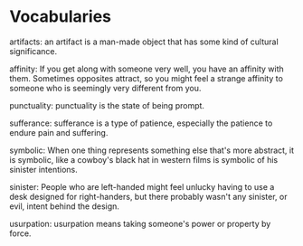 # Vocabularies

artifacts: an artifact is a man-made object that has some kind of cultural significance.

affinity: If you get along with someone very well, you have an affinity with them. Sometimes opposites attract, so you might feel a strange affinity to someone who is seemingly very different from you.

punctuality: punctuality is the state of being prompt.

sufferance: sufferance is a type of patience, especially the patience to endure pain and suffering.

symbolic: When one thing represents something else that's more abstract, it is symbolic, like a cowboy's black hat in western films is symbolic of his sinister intentions.

sinister: People who are left-handed might feel unlucky having to use a desk designed for right-handers, but there probably wasn't any sinister, or evil, intent behind the design.

usurpation: usurpation means taking someone's power or property by force.
